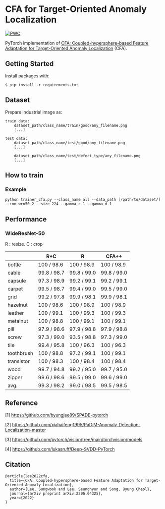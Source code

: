 # CFA for Target-Oriented Anomaly Localization

[![PWC](https://img.shields.io/endpoint.svg?url=https://paperswithcode.com/badge/cfa-coupled-hypersphere-based-feature/anomaly-detection-on-mvtec-ad)](https://paperswithcode.com/sota/anomaly-detection-on-mvtec-ad?p=cfa-coupled-hypersphere-based-feature)

PyTorch implementation of [CFA: Coupled-hypersphere-based Feature Adaptation for Target-Oriented Anomaly Localization](https://arxiv.org/abs/2206.04325) (CFA).

## Getting Started

Install packages with:

```
$ pip install -r requirements.txt
```

## Dataset

Prepare industrial image as:

```
train data:
    dataset_path/class_name/train/good/any_filename.png
    [...]

test data:
    dataset_path/class_name/test/good/any_filename.png
    [...]

    dataset_path/class_name/test/defect_type/any_filename.png
    [...]
```

## How to train

### Example
```
python trainer_cfa.py --class_name all --data_path [/path/to/dataset/] --cnn wrn50_2 --size 224 --gamma_c 1 --gamma_d 1
```

## Performance
### WideResNet-50
R : resize.
C : crop

|            |     R+C     |      R      |     CFA++
|------------|-------------|-------------|------------
| bottle     | 100  / 98.6 | 100  / 98.9 | 100  / 98.9
| cable      | 99.8 / 98.7 | 99.8 / 99.0 | 99.8 / 99.0
| capsule    | 97.3 / 98.9 | 99.2 / 99.1 | 99.2 / 99.1
| carpet     | 99.5 / 98.7 | 99.4 / 99.0 | 99.5 / 99.0
| grid       | 99.2 / 97.8 | 99.9 / 98.1 | 99.9 / 98.1
| hazelnut   | 100  / 98.6 | 100  / 98.9 | 100  / 98.9
| leather    | 100  / 99.1 | 100  / 99.3 | 100  / 99.3
| metalnut   | 100  / 98.8 | 100  / 99.1 | 100  / 99.1
| pill       | 97.9 / 98.6 | 97.9 / 98.8 | 97.9 / 98.8
| screw      | 97.3 / 99.0 | 93.5 / 98.8 | 97.3 / 99.0
| tile       | 99.4 / 95.8 | 100  / 96.3 | 100  / 96.3
| toothbrush | 100  / 98.8 | 97.2 / 99.1 | 100  / 99.1
| transistor | 100  / 98.3 | 100  / 98.4 | 100  / 98.4
| wood       | 99.7 / 94.8 | 99.2 / 95.0 | 99.7 / 95.0
| zipper     | 99.6 / 98.6 | 99.5 / 99.0 | 99.6 / 99.0
| avg.       | 99.3 / 98.2 | 99.0 / 98.5 | 99.5 / 98.5


## Reference
[1] https://github.com/byungjae89/SPADE-pytorch

[2] https://github.com/xiahaifeng1995/PaDiM-Anomaly-Detection-Localization-master

[3] https://github.com/pytorch/vision/tree/main/torchvision/models

[4] https://github.com/lukasruff/Deep-SVDD-PyTorch


## Citation

```
@article{lee2022cfa,
  title={CFA: Coupled-hypersphere-based Feature Adaptation for Target-Oriented Anomaly Localization},
  author={Lee, Sungwook and Lee, Seunghyun and Song, Byung Cheol},
  journal={arXiv preprint arXiv:2206.04325},
  year={2022}
}
```
